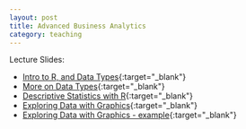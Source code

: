 ```yaml
---
layout: post
title: Advanced Business Analytics
category: teaching
---
```



Lecture Slides:   
* [Intro to R, and Data Types]({{relative}}/lectures/buan327/RSlides1){:target="_blank"}  
* [More on Data Types]({{relative}}/lectures/buan327/RSlides2){:target="_blank"}  
* [Descriptive Statistics with R]({{relative}}/lectures/buan327/RSlides3){:target="_blank"}  
* [Exploring Data with Graphics]({{relative}}/lectures/buan/RSlides4){:target="_blank"}  
* [Exploring Data with Graphics - example]({{relative}}/lectures/buan/RSlides4){:target="_blank"}  



